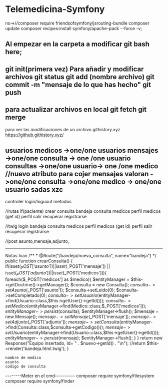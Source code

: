 # Telemedicina-Symfony
no->//composer require friendsofsymfony/jsrouting-bundle
 composer update
 composer recipes:install symfony/apache-pack --force -v;

Al empezar
en la carpeta a modificar git bash here;
-----------
git init(primera vez)
Para añadir y modificar archivos
git status 
git add (nombre archivo)
git commit -m "mensaje de lo que has hecho"
git push
-----------------
para actualizar archivos en local
git fetch
git merge
----------------
para ver las modificaciones de un archivo
githistory.xyz
https://github.githistory.xyz/


usuarios
medicos ->one/one usuarios
mensajes ->one/one consulta -> one /one usuario
consultas ->one/one usuario-> one /one medico //nuevo atributo para cojer mensajes
valoran ->one/one consulta ->one/one medico -> one/one  usuario
sadas
xzc
--------------------------------------------------------------------
controler
login/loguout
metodos

//rutas
if(paciente) crear consulta
bandeja
consulta
medicos
perfil medicos (get id)
perfil
salir
recuperar
registrarse

//twig
login
bandeja
consulta
medicos
perfil medicos (get id)
perfil
salir
recuperar
registrarse


//post
asunto,mensaje,adjunto,

---------------------------------
Notas Ivan
        /**
     * @Route("/bandeja/nueva_consulta", name="bandeja")
     */
    public function crearConsulta() {
        if(isset($_POST['asunto'] ) || isset($_POST['mensaje']) || isset($_POST['adjunto']) || isset($_POST['medicos'])){
            foreach($_POST['medicos'] as $medico){
                $entityManager = $this->getDoctrine()->getManager();
                $consulta = new Consulta();
                $consulta->setAsunto($_POST['asunto']);
                $consulta->setLeido(0);
                $consulta->setCompletado(0);
                $consulta->setUsuario($entityManager->find(Usuario::class,$this->getUser()->getId()));
                $consulta->setMedico($entityManager->find(Medico::class,$_POST['medicos']));
                $entityManager->persist($consulta);
                $entityManager->flush();
                $mensaje = new Mensaje();
                $mensaje->setMensaje($_POST['mensaje']);
                $mensaje->setAdjunto($_POST['adjunto']);
                $mensaje->setConsulta($entityManager->find(Consulta::class,$consulta->getCodigo()));
                $mensaje->setUsuario($entityManager->find(Usuario::class,$this->getUser()->getId()));
                $entityManager->persist($mensaje);
                $entityManager->flush();
            }
        }
         return new Response("Equipo insertado, Id= " . $nuevo->getId() . "\n");
        //return $this->render('bandeja.html.twig');
    }


    nombre de medico
    asunto 
    codigo de consulta


--------Meter en el cmd----------
composer require symfony/filesystem
composer require symfony/finder

